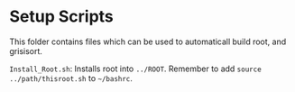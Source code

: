 # Setup Scripts

This folder contains files which can be used to automaticall build root, and grisisort.

`Install_Root.sh`: Installs root into `../ROOT`. Remember to add `source ../path/thisroot.sh` to `~/bashrc`.
